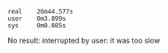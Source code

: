 ```
real    26m44.577s
user    0m3.899s
sys     0m0.085s
```

No result: interrupted by user: it was too slow

